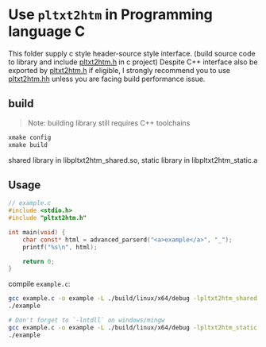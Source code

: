 # Use `pltxt2htm` in Programming language C

This folder supply c style header-source style interface. (build source code to library and include [pltxt2htm.h](./pltxt2htm.h) in c project)
Despite C++ interface also be exported by [pltxt2htm.h](./pltxt2htm.h) if eligible, I strongly recommend you to use [pltxt2htm.hh](../include/pltxt2htm/pltxt2htm.hh) unless you are facing build performance issue.

## build

> Note: building library still requires C++ toolchains

```sh
xmake config
xmake build
```

shared library in libpltxt2htm_shared.so, static library in libpltxt2htm_static.a

## Usage
```c
// example.c
#include <stdio.h>
#include "pltxt2htm.h"

int main(void) {
    char const* html = advanced_parserd("<a>example</a>", "_");
    printf("%s\n", html);

    return 0;
}
```

compile `example.c`:
```sh
gcc example.c -o example -L ./build/linux/x64/debug -lpltxt2htm_shared
./example
```

```sh
# Don't forget to `-lntdll` on windows/mingw
gcc example.c -o example -L ./build/linux/x64/debug -lpltxt2htm_static
./example
```
